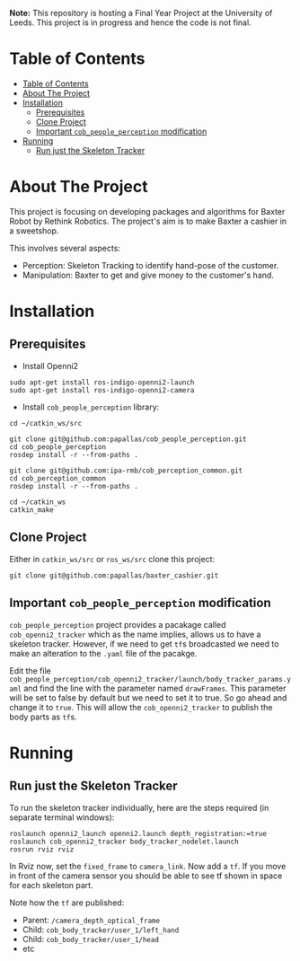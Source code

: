 **Note:** This repository is hosting a Final Year Project at the University of Leeds. This project is in progress and hence the code is not final.

Table of Contents
=================

  * [Table of Contents](#table-of-contents)
  * [About The Project](#About-The-Project)
  * [Installation](#installation)
    * [Prerequisites](#Prerequisites)
    * [Clone Project](#Clone-Project)
    * [Important `cob_people_perception` modification](Important-cob-people-perception-modification)
  * [Running](#Running)
    * [Run just the Skeleton Tracker](#Run-just-the-Skeleton-Tracker)

About The Project
=================

This project is focusing on developing packages and algorithms for Baxter Robot by Rethink Robotics. The project's aim is to make Baxter a cashier in a sweetshop. 

This involves several aspects:
- Perception: Skeleton Tracking to identify hand-pose of the customer.
- Manipulation: Baxter to get and give money to the customer's hand.

Installation
============

Prerequisites
-------------
- Install Openni2
```
sudo apt-get install ros-indigo-openni2-launch
sudo apt-get install ros-indigo-openni2-camera
```
- Install `cob_people_perception` library:
```
cd ~/catkin_ws/src

git clone git@github.com:papallas/cob_people_perception.git
cd cob_people_perception
rosdep install -r --from-paths .

git clone git@github.com:ipa-rmb/cob_perception_common.git
cd cob_perception_common
rosdep install -r --from-paths .

cd ~/catkin_ws
catkin_make
```

Clone Project
-------------
Either in `catkin_ws/src` or `ros_ws/src` clone this project:
```
git clone git@github.com:papallas/baxter_cashier.git
```

Important `cob_people_perception` modification
-----------------------------------------------
`cob_people_perception` project provides a pacakage called `cob_openni2_tracker` which as the name implies, allows us to have a skeleton tracker. However, if we need to get `tf`s broadcasted we need to make an alteration to the `.yaml` file of the pacakge.

Edit the file `cob_people_perception/cob_openni2_tracker/launch/body_tracker_params.yaml` and find the line with the parameter named `drawFrames`. This parameter will be set to false by default but we need to set it to true. So go ahead and change it to `true`. This will allow the `cob_openni2_tracker` to publish the body parts as `tf`s.

Running
=======

Run just the Skeleton Tracker
-----------------------------
To run the skeleton tracker individually, here are the steps required (in separate terminal windows):
```
roslaunch openni2_launch openni2.launch depth_registration:=true
roslaunch cob_openni2_tracker body_tracker_nodelet.launch
rosrun rviz rviz
```
In Rviz now, set the `fixed_frame` to `camera_link`. Now add a `tf`. If you move in front of the camera sensor you should be able to see tf shown in space for each skeleton part.

Note how the `tf` are published: 
- Parent: `/camera_depth_optical_frame`
- Child: `cob_body_tracker/user_1/left_hand`
- Child: `cob_body_tracker/user_1/head`
- etc
